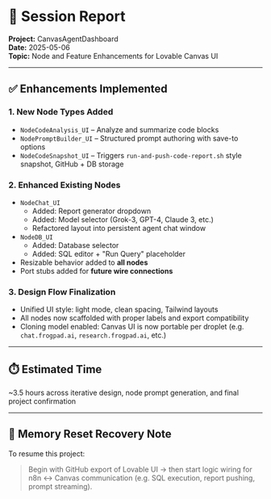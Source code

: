 # 🧠 Session Report  
**Project:** CanvasAgentDashboard  
**Date:** 2025-05-06  
**Topic:** Node and Feature Enhancements for Lovable Canvas UI

---

## ✅ Enhancements Implemented

### 1. **New Node Types Added**
- `NodeCodeAnalysis_UI` – Analyze and summarize code blocks
- `NodePromptBuilder_UI` – Structured prompt authoring with save-to options
- `NodeCodeSnapshot_UI` – Triggers `run-and-push-code-report.sh` style snapshot, GitHub + DB storage

### 2. **Enhanced Existing Nodes**
- `NodeChat_UI`
  - Added: Report generator dropdown
  - Added: Model selector (Grok-3, GPT-4, Claude 3, etc.)
  - Refactored layout into persistent agent chat window
- `NodeDB_UI`
  - Added: Database selector
  - Added: SQL editor + "Run Query" placeholder
- Resizable behavior added to **all nodes**
- Port stubs added for **future wire connections**

### 3. **Design Flow Finalization**
- Unified UI style: light mode, clean spacing, Tailwind layouts
- All nodes now scaffolded with proper labels and export compatibility
- Cloning model enabled: Canvas UI is now portable per droplet (e.g. `chat.frogpad.ai`, `research.frogpad.ai`, etc.)

---

## ⏱️ Estimated Time
~3.5 hours across iterative design, node prompt generation, and final project confirmation

---

## 🧠 Memory Reset Recovery Note
To resume this project:  
> Begin with GitHub export of Lovable UI → then start logic wiring for n8n ↔️ Canvas communication (e.g. SQL execution, report pushing, prompt streaming).


